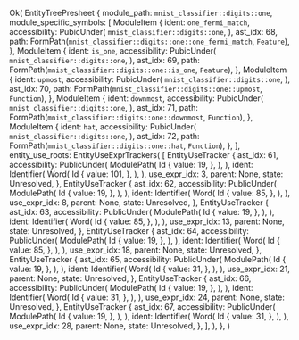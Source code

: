 Ok(
    EntityTreePresheet {
        module_path: `mnist_classifier::digits::one`,
        module_specific_symbols: [
            ModuleItem {
                ident: `one_fermi_match`,
                accessibility: PubicUnder(
                    `mnist_classifier::digits::one`,
                ),
                ast_idx: 68,
                path: FormPath(`mnist_classifier::digits::one::one_fermi_match`, `Feature`),
            },
            ModuleItem {
                ident: `is_one`,
                accessibility: PubicUnder(
                    `mnist_classifier::digits::one`,
                ),
                ast_idx: 69,
                path: FormPath(`mnist_classifier::digits::one::is_one`, `Feature`),
            },
            ModuleItem {
                ident: `upmost`,
                accessibility: PubicUnder(
                    `mnist_classifier::digits::one`,
                ),
                ast_idx: 70,
                path: FormPath(`mnist_classifier::digits::one::upmost`, `Function`),
            },
            ModuleItem {
                ident: `downmost`,
                accessibility: PubicUnder(
                    `mnist_classifier::digits::one`,
                ),
                ast_idx: 71,
                path: FormPath(`mnist_classifier::digits::one::downmost`, `Function`),
            },
            ModuleItem {
                ident: `hat`,
                accessibility: PubicUnder(
                    `mnist_classifier::digits::one`,
                ),
                ast_idx: 72,
                path: FormPath(`mnist_classifier::digits::one::hat`, `Function`),
            },
        ],
        entity_use_roots: EntityUseExprTrackers(
            [
                EntityUseTracker {
                    ast_idx: 61,
                    accessibility: PublicUnder(
                        ModulePath(
                            Id {
                                value: 19,
                            },
                        ),
                    ),
                    ident: Identifier(
                        Word(
                            Id {
                                value: 101,
                            },
                        ),
                    ),
                    use_expr_idx: 3,
                    parent: None,
                    state: Unresolved,
                },
                EntityUseTracker {
                    ast_idx: 62,
                    accessibility: PublicUnder(
                        ModulePath(
                            Id {
                                value: 19,
                            },
                        ),
                    ),
                    ident: Identifier(
                        Word(
                            Id {
                                value: 85,
                            },
                        ),
                    ),
                    use_expr_idx: 8,
                    parent: None,
                    state: Unresolved,
                },
                EntityUseTracker {
                    ast_idx: 63,
                    accessibility: PublicUnder(
                        ModulePath(
                            Id {
                                value: 19,
                            },
                        ),
                    ),
                    ident: Identifier(
                        Word(
                            Id {
                                value: 85,
                            },
                        ),
                    ),
                    use_expr_idx: 13,
                    parent: None,
                    state: Unresolved,
                },
                EntityUseTracker {
                    ast_idx: 64,
                    accessibility: PublicUnder(
                        ModulePath(
                            Id {
                                value: 19,
                            },
                        ),
                    ),
                    ident: Identifier(
                        Word(
                            Id {
                                value: 85,
                            },
                        ),
                    ),
                    use_expr_idx: 18,
                    parent: None,
                    state: Unresolved,
                },
                EntityUseTracker {
                    ast_idx: 65,
                    accessibility: PublicUnder(
                        ModulePath(
                            Id {
                                value: 19,
                            },
                        ),
                    ),
                    ident: Identifier(
                        Word(
                            Id {
                                value: 31,
                            },
                        ),
                    ),
                    use_expr_idx: 21,
                    parent: None,
                    state: Unresolved,
                },
                EntityUseTracker {
                    ast_idx: 66,
                    accessibility: PublicUnder(
                        ModulePath(
                            Id {
                                value: 19,
                            },
                        ),
                    ),
                    ident: Identifier(
                        Word(
                            Id {
                                value: 31,
                            },
                        ),
                    ),
                    use_expr_idx: 24,
                    parent: None,
                    state: Unresolved,
                },
                EntityUseTracker {
                    ast_idx: 67,
                    accessibility: PublicUnder(
                        ModulePath(
                            Id {
                                value: 19,
                            },
                        ),
                    ),
                    ident: Identifier(
                        Word(
                            Id {
                                value: 31,
                            },
                        ),
                    ),
                    use_expr_idx: 28,
                    parent: None,
                    state: Unresolved,
                },
            ],
        ),
    },
)